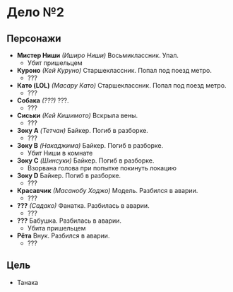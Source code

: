# Дело №2

## Персонажи

*   **Мистер Ниши**
    *(Иширо Ниши)*
    Восьмиклассник.
    Упал.
    *   Убит пришельцем
*   **Куроно**
    *(Кей Куруно)*
    Старшеклассник.
    Попал под поезд метро.
    *   ???
*   **Като (LOL)**
    *(Масару Като)*
    Старшеклассник.
    Попал под поезд метро.
    *   ???
*   **Собака**
    *(???)*
    ???.
    *   ???
*   **Сиськи**
    *(Кей Кишимото)*
    Вскрыла вены.
    *   ???
*   **Зоку A**
    *(Тетчан)*
    Байкер.
    Погиб в разборке.
    *   ???
*   **Зоку B**
    *(Накаджима)*
    Байкер.
    Погиб в разборке.
    *   Убит Ниши в комнате
*   **Зоку C**
    *(Шинсуки)*
    Байкер.
    Погиб в разборке.
    *   Взорвана голова при попытке покинуть локацию
*   **Зоку D**
    Байкер.
    Погиб в разборке.
    *   ???
*   **Красавчик**
    *(Масанобу Ходжо)*
    Модель.
    Разбился в аварии.
    *   ???
*   **???**
    *(Садако)*
    Фанатка.
    Разбилась в аварии.
    *   ???
*   **???**
    Бабушка.
    Разбилась в аварии.
    *   Убита пришельцем
*   **Рёта**
    Внук.
    Разбился в аварии.
    *   ???

## Цель

*   Танака
